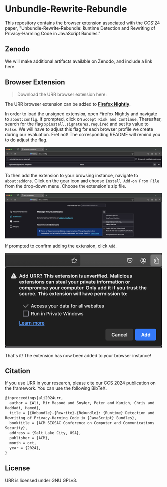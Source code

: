 # Unbundle-Rewrite-Rebundle

This repository contains the browser extension associated with the CCS'24 paper, "Unbundle-Rewrite-Rebundle: Runtime Detection and Rewriting of Privacy-Harming Code in JavaScript Bundles."

Zenodo
--------

We will make additional artifacts available on Zenodo, and include a link here.

Browser Extension
--------

> Download the URR browser extension here: 

The URR browser extension can be added to [**Firefox Nightly**](https://www.mozilla.org/en-US/firefox/channel/desktop/). 

In order to load the unsigned extension, open Firefox Nightly and navigate to `about:config`. If prompted, click on `Accept Risk and Continue`. Thereafter, search for the flag `xpinstall.signatures.required` and set its value to `False`. We will have to adjust this flag for each browser profile we create during our evaluation. Fret not! The corresponding README will remind you to do adjust the flag.

![screenshot of about:config](images/xpinstall.png "Set xpinstall.signatures.required to False")

To then add the extension to your browsing instance, navigate to `about:addons`. Click on the gear icon and choose `Install Add-on From File` from the drop-down menu. Choose the extension's zip file.

![screenshot of about:addons](images/about-addons.png "Install Add-on from file under about:addons")

If prompted to confirm adding the extension, click `Add`.

![screenshot of prompt](images/addon-prompt.png "Click Add if prompted")

That's it! The extension has now been added to your browser instance!


Citation
--------

If you use URR in your research, please cite our CCS 2024 publication on the framework. You can use the following BibTeX.

```
@inproceedings{ali2024urr,
  author = {Ali, Mir Masood and Snyder, Peter and Kanich, Chris and Haddadi, Hamed},
  title = {{Unbundle}-{Rewrite}-{Rebundle}: {Runtime} Detection and Rewriting of Privacy-Harming Code in {JavaScript} Bundles},
  booktitle = {ACM SIGSAC Conference on Computer and Communications Security},
  address = {Salt Lake City, USA},
  publisher = {ACM},
  month = oct,
  year = {2024},
}
```

License
--------

URR is licensed under GNU GPLv3.